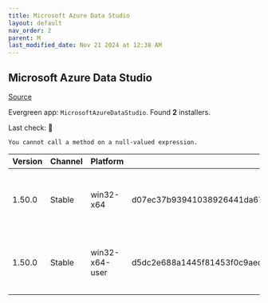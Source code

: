 ```yaml
---
title: Microsoft Azure Data Studio
layout: default
nav_order: 2
parent: M
last_modified_date: Nov 21 2024 at 12:38 AM
---
```


## Microsoft Azure Data Studio

[Source](https://docs.microsoft.com/en-us/sql/azure-data-studio/)

Evergreen app: `MicrosoftAzureDataStudio`. Found **2** installers.

Last check: 🔴
```
You cannot call a method on a null-valued expression.
```

| Version | Channel | Platform       | Sha256                                                           | Type | URI                                                                                                                                                                                                                                                                  |
| ------- | ------- | -------------- | ---------------------------------------------------------------- | ---- | -------------------------------------------------------------------------------------------------------------------------------------------------------------------------------------------------------------------------------------------------------------------- |
| 1.50.0  | Stable  | win32-x64      | d07ec37b93941038926441da67a28b3f48491b05ce370da91b49d007db888ab4 | exe  | [https://download.microsoft.com/download/4/d/b/4dbf3bbc-418c-42db-ae0d-a52135b7d991/azuredatastudio-windows-setup-1.50.0.exe](https://download.microsoft.com/download/4/d/b/4dbf3bbc-418c-42db-ae0d-a52135b7d991/azuredatastudio-windows-setup-1.50.0.exe)           |
| 1.50.0  | Stable  | win32-x64-user | d5dc2e688a1445f81453f0c9aed1fbe9313b40561dcc720e4a4332a09f21c2c7 | exe  | [https://download.microsoft.com/download/4/d/b/4dbf3bbc-418c-42db-ae0d-a52135b7d991/azuredatastudio-windows-user-setup-1.50.0.exe](https://download.microsoft.com/download/4/d/b/4dbf3bbc-418c-42db-ae0d-a52135b7d991/azuredatastudio-windows-user-setup-1.50.0.exe) |
